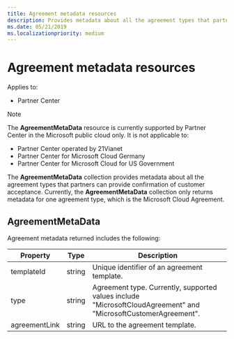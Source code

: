 ```yaml
---
title: Agreement metadata resources
description: Provides metadata about all the agreement types that partners can provide confirmation of customer acceptance.
ms.date: 05/21/2019
ms.localizationpriority: medium
---
```


# Agreement metadata resources

Applies to:

- Partner Center

> [!NOTE]  
> The **AgreementMetaData** resource is currently supported by Partner Center in the Microsoft public cloud only. It is not applicable to:
> - Partner Center operated by 21Vianet
> - Partner Center for Microsoft Cloud Germany
> - Partner Center for Microsoft Cloud for US Government

The **AgreementMetaData** collection provides metadata about all the agreement types that partners can provide confirmation of customer acceptance. Currently, the **AgreementMetaData** collection only returns metadata for one agreement type, which is the Microsoft Cloud Agreement.

## AgreementMetaData

Agreement metadata returned includes the following:

| Property      | Type               | Description                                                                       |
|---------------|--------------------|-----------------------------------------------------------------------------------|
| templateId    | string             | Unique identifier of an agreement template.                                       |
| type          | string             | Agreement type. Currently, supported values include "MicrosoftCloudAgreement" and "MicrosoftCustomerAgreement". |
| agreementLink | string             | URL to the agreement template.                                                    |
